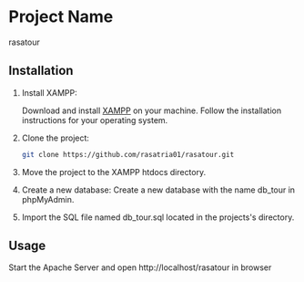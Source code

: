 # Project Name

rasatour

## Installation

1. Install XAMPP:

   Download and install [XAMPP](https://www.apachefriends.org/index.html) on your machine. Follow the installation instructions for your operating system.

2. Clone the project:

   ```bash
   git clone https://github.com/rasatria01/rasatour.git
   

3. Move the project to the XAMPP htdocs directory.
4. Create a new database: Create a new database with the name db_tour in phpMyAdmin.
5. Import the SQL file named db_tour.sql located in the projects's directory.

## Usage
Start the Apache Server and open http://localhost/rasatour in browser
